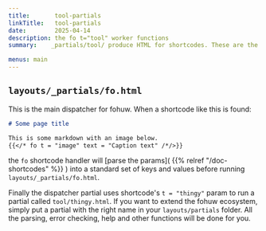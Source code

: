 ```yaml
---
title:       tool-partials
linkTitle:   tool-partials
date:        2025-04-14
description: the fo t="tool" worker functions
summary:    _partials/tool/ produce HTML for shortcodes. These are the building blocks of a FOHUW site'

menus: main
---
```


## `layouts/_partials/fo.html`

This is the main dispatcher for fohuw. When a shortcode like this is found:

```markdown  {linenos=inline}
# Some page title

This is some markdown with an image below.
{{</* fo t = "image" text = "Caption text" /*/>}}
```

the `fo` shortcode handler will [parse the params]( {{% relref "/doc-shortcodes" %}} ) into a standard set of keys and values before
running `layouts/_partials/fo.html`.

Finally the dispatcher partial uses shortcode's `t = "thingy"` param to run a partial called `tool/thingy.html`. If you
want to extend the fohuw ecosystem, simply put a partial with the right name in your `layouts/partials` folder. All the
parsing, error checking, help and other functions will be done for you.
